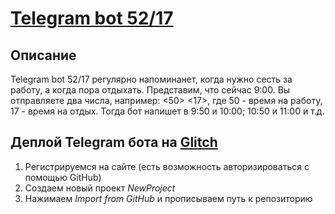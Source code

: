 # [Telegram bot 52/17][1]

## Описание
Telegram bot 52/17 регулярно напоминанет, когда нужно сесть за работу, а когда пора отдыхать.
Представим, что сейчас 9:00. Вы отправляете два числа, например: <50> <17>, где 50 - время на работу, 17 - время на отдых.
Тогда бот напишет в 9:50 и 10:00; 10:50 и 11:00 и т.д.

## Деплой Telegram бота на [Glitch][2]
1. Регистрируемся на сайте (есть возможность авторизироваться с помощью GitHub)
2. Создаем новый проект *NewProject*
3. Нажимаем *Import from GitHub* и прописываем путь к репозиторию 




[1]: https://t.me/X_52_17_bot "bot"
[2]: https://glitch.com/ "Glitch"

